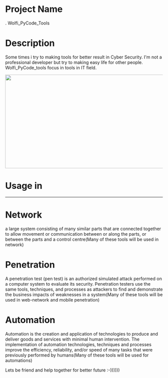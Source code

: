 # Project Name
  . Wolfi_PyCode_Tools
# Description 
Some times i try to making tools for better result in Cyber Security.
I'm not a professional developer but try to making easy life for other people.
Wolfi_PyCode_tools focus in tools in IT field.

<img width="1000" height="300" src="https://wallpaperaccess.com/full/222143.jpg">

# Usage in
--------------------------------------------------------------------

# Network
a large system consisting of many similar parts that are connected together to allow movement or communication between or along the parts, or between the parts and a control centre(Many of these tools will be used in network)
# Penetration
A penetration test (pen test) is an authorized simulated attack performed on a computer system to evaluate its security.
Penetration testers use the same tools, techniques, and processes as attackers to find and demonstrate the business impacts of weaknesses in a system(Many of these tools will be used in web-network and mobile penetration)
# Automation
Automation is the creation and application of technologies to produce and deliver goods and services with minimal human intervention. The implementation of automation technologies, techniques and processes improve the efficiency, reliability, and/or speed of many tasks that were previously performed by humans(Many of these tools will be used for automations)


Lets be friend and help together for better future :-))))))

